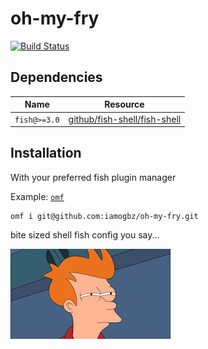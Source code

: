 # oh-my-fry

[![Build Status](https://travis-ci.org/iamogbz/oh-my-fry.svg?branch=master)](https://travis-ci.org/iamogbz/oh-my-fry)

## Dependencies

| Name         | Resource                                                                 |
| ------------ | ------------------------------------------------------------------------ |
| `fish@>=3.0` | [github/fish-shell/fish-shell](https://github.com/fish-shell/fish-shell) |

## Installation

With your preferred fish plugin manager

Example: [`omf`](https://github.com/oh-my-fish)

```fish
omf i git@github.com:iamogbz/oh-my-fry.git
```

bite sized shell fish config you say...

![fry: something smells fishy](mascot.jpg)
